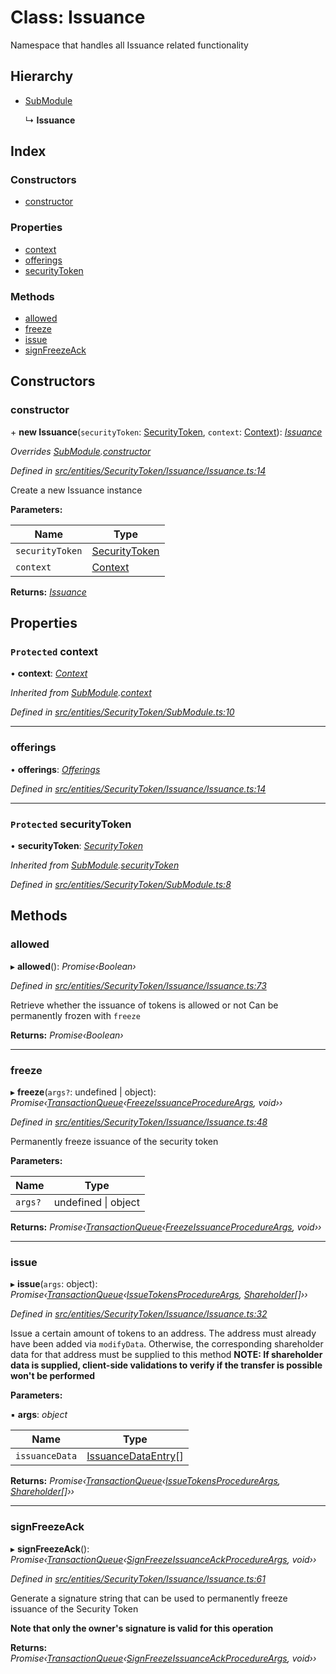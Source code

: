 # Class: Issuance

Namespace that handles all Issuance related functionality

## Hierarchy

- [SubModule](_entities_securitytoken_submodule_.submodule.md)

  ↳ **Issuance**

## Index

### Constructors

- [constructor](_entities_securitytoken_issuance_issuance_.issuance.md#constructor)

### Properties

- [context](_entities_securitytoken_issuance_issuance_.issuance.md#protected-context)
- [offerings](_entities_securitytoken_issuance_issuance_.issuance.md#offerings)
- [securityToken](_entities_securitytoken_issuance_issuance_.issuance.md#protected-securitytoken)

### Methods

- [allowed](_entities_securitytoken_issuance_issuance_.issuance.md#allowed)
- [freeze](_entities_securitytoken_issuance_issuance_.issuance.md#freeze)
- [issue](_entities_securitytoken_issuance_issuance_.issuance.md#issue)
- [signFreezeAck](_entities_securitytoken_issuance_issuance_.issuance.md#signfreezeack)

## Constructors

### constructor

\+ **new Issuance**(`securityToken`: [SecurityToken](_entities_securitytoken_securitytoken_.securitytoken.md), `context`: [Context](_context_.context.md)): _[Issuance](_entities_securitytoken_issuance_issuance_.issuance.md)_

_Overrides [SubModule](_entities_securitytoken_submodule_.submodule.md).[constructor](_entities_securitytoken_submodule_.submodule.md#constructor)_

_Defined in [src/entities/SecurityToken/Issuance/Issuance.ts:14](https://github.com/PolymathNetwork/polymath-sdk/blob/a1cd5e3/src/entities/SecurityToken/Issuance/Issuance.ts#L14)_

Create a new Issuance instance

**Parameters:**

| Name            | Type                                                                     |
| --------------- | ------------------------------------------------------------------------ |
| `securityToken` | [SecurityToken](_entities_securitytoken_securitytoken_.securitytoken.md) |
| `context`       | [Context](_context_.context.md)                                          |

**Returns:** _[Issuance](_entities_securitytoken_issuance_issuance_.issuance.md)_

## Properties

### `Protected` context

• **context**: _[Context](_context_.context.md)_

_Inherited from [SubModule](_entities_securitytoken_submodule_.submodule.md).[context](_entities_securitytoken_submodule_.submodule.md#protected-context)_

_Defined in [src/entities/SecurityToken/SubModule.ts:10](https://github.com/PolymathNetwork/polymath-sdk/blob/a1cd5e3/src/entities/SecurityToken/SubModule.ts#L10)_

---

### offerings

• **offerings**: _[Offerings](_entities_securitytoken_issuance_offerings_.offerings.md)_

_Defined in [src/entities/SecurityToken/Issuance/Issuance.ts:14](https://github.com/PolymathNetwork/polymath-sdk/blob/a1cd5e3/src/entities/SecurityToken/Issuance/Issuance.ts#L14)_

---

### `Protected` securityToken

• **securityToken**: _[SecurityToken](_entities_securitytoken_securitytoken_.securitytoken.md)_

_Inherited from [SubModule](_entities_securitytoken_submodule_.submodule.md).[securityToken](_entities_securitytoken_submodule_.submodule.md#protected-securitytoken)_

_Defined in [src/entities/SecurityToken/SubModule.ts:8](https://github.com/PolymathNetwork/polymath-sdk/blob/a1cd5e3/src/entities/SecurityToken/SubModule.ts#L8)_

## Methods

### allowed

▸ **allowed**(): _Promise‹Boolean›_

_Defined in [src/entities/SecurityToken/Issuance/Issuance.ts:73](https://github.com/PolymathNetwork/polymath-sdk/blob/a1cd5e3/src/entities/SecurityToken/Issuance/Issuance.ts#L73)_

Retrieve whether the issuance of tokens is allowed or not
Can be permanently frozen with `freeze`

**Returns:** _Promise‹Boolean›_

---

### freeze

▸ **freeze**(`args?`: undefined | object): _Promise‹[TransactionQueue](_entities_transactionqueue_.transactionqueue.md)‹[FreezeIssuanceProcedureArgs](../interfaces/_types_index_.freezeissuanceprocedureargs.md), void››_

_Defined in [src/entities/SecurityToken/Issuance/Issuance.ts:48](https://github.com/PolymathNetwork/polymath-sdk/blob/a1cd5e3/src/entities/SecurityToken/Issuance/Issuance.ts#L48)_

Permanently freeze issuance of the security token

**Parameters:**

| Name    | Type                    |
| ------- | ----------------------- |
| `args?` | undefined &#124; object |

**Returns:** _Promise‹[TransactionQueue](_entities_transactionqueue_.transactionqueue.md)‹[FreezeIssuanceProcedureArgs](../interfaces/_types_index_.freezeissuanceprocedureargs.md), void››_

---

### issue

▸ **issue**(`args`: object): _Promise‹[TransactionQueue](_entities_transactionqueue_.transactionqueue.md)‹[IssueTokensProcedureArgs](../interfaces/_types_index_.issuetokensprocedureargs.md), [Shareholder](_entities_shareholder_.shareholder.md)[]››_

_Defined in [src/entities/SecurityToken/Issuance/Issuance.ts:32](https://github.com/PolymathNetwork/polymath-sdk/blob/a1cd5e3/src/entities/SecurityToken/Issuance/Issuance.ts#L32)_

Issue a certain amount of tokens to an address. The address must already have been added via `modifyData`. Otherwise,
the corresponding shareholder data for that address must be supplied to this method
**NOTE: If shareholder data is supplied, client-side validations to verify if the transfer is possible won't be performed**

**Parameters:**

▪ **args**: _object_

| Name           | Type                                                                    |
| -------------- | ----------------------------------------------------------------------- |
| `issuanceData` | [IssuanceDataEntry](../interfaces/_types_index_.issuancedataentry.md)[] |

**Returns:** _Promise‹[TransactionQueue](_entities_transactionqueue_.transactionqueue.md)‹[IssueTokensProcedureArgs](../interfaces/_types_index_.issuetokensprocedureargs.md), [Shareholder](_entities_shareholder_.shareholder.md)[]››_

---

### signFreezeAck

▸ **signFreezeAck**(): _Promise‹[TransactionQueue](_entities_transactionqueue_.transactionqueue.md)‹[SignFreezeIssuanceAckProcedureArgs](../interfaces/_types_index_.signfreezeissuanceackprocedureargs.md), void››_

_Defined in [src/entities/SecurityToken/Issuance/Issuance.ts:61](https://github.com/PolymathNetwork/polymath-sdk/blob/a1cd5e3/src/entities/SecurityToken/Issuance/Issuance.ts#L61)_

Generate a signature string that can be used to permanently freeze issuance of the Security Token

**Note that only the owner's signature is valid for this operation**

**Returns:** _Promise‹[TransactionQueue](_entities_transactionqueue_.transactionqueue.md)‹[SignFreezeIssuanceAckProcedureArgs](../interfaces/_types_index_.signfreezeissuanceackprocedureargs.md), void››_
